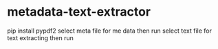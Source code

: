 # metadata-text-extractor
pip install pypdf2
select meta file for me data then run
select text file for text extracting then run 
